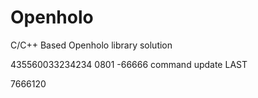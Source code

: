 # Openholo
C/C++ Based Openholo library solution

435560033234234 0801 -66666
command update
LAST

7666120
